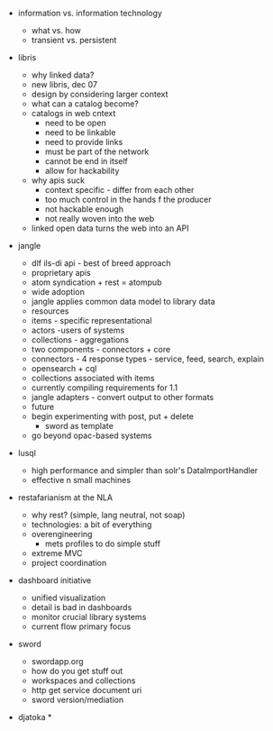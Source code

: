 * information vs. information technology
    * what vs. how
    * transient vs. persistent
    
* libris 
    * why linked data?
    * new libris, dec 07
    * design by considering larger context
    * what can a catalog become?
    * catalogs in web cntext
        * need to be open
        * need to be linkable
        * need to provide links
        * must be part of the network
        * cannot be end in itself
        * allow for hackability
    * why apis suck
        * context specific - differ from each other
        * too much control in the hands f the producer
        * not hackable enough
        * not really woven into the web
    * linked open data turns the web into an API
* jangle
    * dlf  ils-di api - best of breed approach
    * proprietary apis
    * atom syndication + rest = atompub
    * wide adoption
    * jangle applies common data model to library data
    * resources
    * items - specific representational
    * actors -users of systems
    * collections - aggregations
    * two components - connectors + core
    * connectors - 4 response types - service, feed, search, explain
    * opensearch + cql
    * collections associated with items
    * currently compiling requirements for 1.1
    * jangle adapters - convert output to other formats
    * future
    * begin experimenting with post, put + delete
        * sword as template
    * go beyond opac-based systems
* lusql
    * high performance and simpler than solr's DataImportHandler
    * effective n small machines
* restafarianism at the NLA
    * why rest? (simple, lang neutral, not soap)
    * technologies: a bit of everything
    * overengineering
        * mets profiles to do simple stuff
    * extreme MVC
    * project coordination
* dashboard initiative
    * unified visualization
    * detail is bad in dashboards
    * monitor crucial library systems
    * current flow primary focus
* sword
    * swordapp.org
    * how do you get stuff out 
    * workspaces and collections
    * http get service document uri
    * sword version/mediation
* djatoka
    *